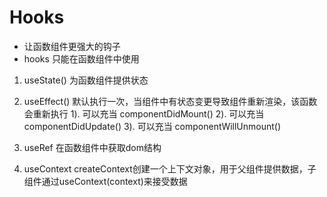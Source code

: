 # Hooks
- 让函数组件更强大的钩子
- hooks 只能在函数组件中使用

1. useState()  为函数组件提供状态 
2. useEffect()  默认执行一次，当组件中有状态变更导致组件重新渲染，该函数会重新执行
   1). 可以充当 componentDidMount() 
   2). 可以充当 componentDidUpdate()
   3). 可以充当 componentWillUnmount()

3. useRef  在函数组件中获取dom结构
4. useContext  createContext创建一个上下文对象，用于父组件提供数据，子组件通过useContext(context)来接受数据